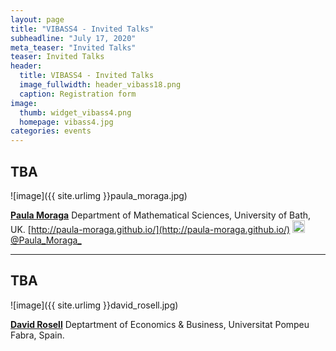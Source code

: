 ```yaml
---
layout: page
title: "VIBASS4 - Invited Talks"
subheadline: "July 17, 2020"
meta_teaser: "Invited Talks"
teaser: Invited Talks
header:
  title: VIBASS4 - Invited Talks
  image_fullwidth: header_vibass18.png
  caption: Registration form
image:
  thumb: widget_vibass4.png
  homepage: vibass4.jpg
categories: events
---
```



## TBA


![image]({{ site.urlimg }}paula_moraga.jpg)

[__Paula Moraga__](https://paula-moraga.github.io/)
Department of Mathematical Sciences, University of Bath, UK.
[http://paula-moraga.github.io/](http://paula-moraga.github.io/)
[<img alt="Tweet" height="20" width="20" src="{{ site.url }}/images/social_flat_rounded_rects_svg/Twitter.svg"> @Paula_Moraga_](https://twitter.com/@Paula_Moraga_)


<hr>

## TBA


![image]({{ site.urlimg }}david_rosell.jpg)

[__David Rosell__](https://sites.google.com/site/rosselldavid/)
Deptartment of Economics & Business, Universitat Pompeu Fabra, Spain.
